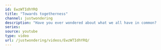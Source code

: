 ```yaml
---
id: EwzWTIdhYRQ
title: "Towards togetherness"
channel: justwondering
description: "Have you ever wondered about what we all have in common? Not just breathing - but beyond that, what are our commons, our human commons? And beyond that - the commons of living things, all living things? In this essay, we’re exploring the idea of the commons down to the ontological base. Come, think with us."
series:
source: youtube
type: video
url: /justwondering/videos/EwzWTIdhYRQ/
---
```

